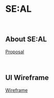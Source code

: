 # SE:AL

<br>

## About SE:AL

[Proposal](https://six-eye-dd4.notion.site/SE-AL-887f6ac8b157452793cf6caf091f872d)

<br>

## UI Wireframe

[Wireframe](https://docs.google.com/presentation/d/1KOGD70IwBIlUoYUVqpSaza3eQoh2eDeAr_qddGt5SlI/edit?usp=sharing)
